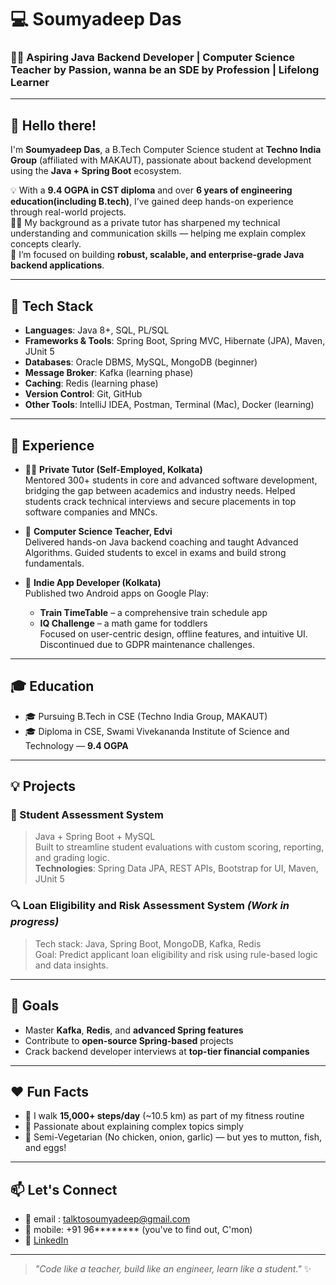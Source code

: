 # 💻 Soumyadeep Das

### 🧑‍💻 Aspiring Java Backend Developer | Computer Science Teacher by Passion, wanna be an SDE by Profession | Lifelong Learner 

---

## 👋 Hello there!

I'm **Soumyadeep Das**, a B.Tech Computer Science student at **Techno India Group** (affiliated with MAKAUT), passionate about backend development using the **Java + Spring Boot** ecosystem.

💡 With a **9.4 OGPA in CST diploma** and over **6 years of engineering education(including B.tech)**, I’ve gained deep hands-on experience through real-world projects.  
🧑‍🏫 My background as a private tutor has sharpened my technical understanding and communication skills — helping me explain complex concepts clearly.  
🚀 I’m focused on building **robust, scalable, and enterprise-grade Java backend applications**.

---

## 🚀 Tech Stack

- **Languages**: Java 8+, SQL, PL/SQL
- **Frameworks & Tools**: Spring Boot, Spring MVC, Hibernate (JPA), Maven, JUnit 5
- **Databases**: Oracle DBMS, MySQL, MongoDB (beginner)
- **Message Broker**: Kafka (learning phase)
- **Caching**: Redis (learning phase)
- **Version Control**: Git, GitHub
- **Other Tools**: IntelliJ IDEA, Postman, Terminal (Mac), Docker (learning)

---

## 💼 Experience

- 🧑‍🏫 **Private Tutor (Self-Employed, Kolkata)**  
  Mentored 300+ students in core and advanced software development, bridging the gap between academics and industry needs. Helped students crack technical interviews and secure placements in top software companies and MNCs.  

- 🧠 **Computer Science Teacher, Edvi**  
  Delivered hands-on Java backend coaching and taught Advanced Algorithms. Guided students to excel in exams and build strong fundamentals.

- 📱 **Indie App Developer (Kolkata)**  
  Published two Android apps on Google Play:  
  - **Train TimeTable** – a comprehensive train schedule app  
  - **IQ Challenge** – a math game for toddlers  
  Focused on user-centric design, offline features, and intuitive UI. Discontinued due to GDPR maintenance challenges.

---

## 🎓 Education

- 🎓 Pursuing B.Tech in CSE (Techno India Group, MAKAUT)
- 🎓 Diploma in CSE, Swami Vivekananda Institute of Science and Technology — **9.4 OGPA**

---

## 💡 Projects

### 🧮 Student Assessment System
> Java + Spring Boot + MySQL  
Built to streamline student evaluations with custom scoring, reporting, and grading logic.  
**Technologies**: Spring Data JPA, REST APIs, Bootstrap for UI, Maven, JUnit 5

### 🔍 Loan Eligibility and Risk Assessment System *(Work in progress)*
> Tech stack: Java, Spring Boot, MongoDB, Kafka, Redis  
Goal: Predict applicant loan eligibility and risk using rule-based logic and data insights.

---

## 🎯 Goals

- Master **Kafka**, **Redis**, and **advanced Spring features**
- Contribute to **open-source Spring-based** projects
- Crack backend developer interviews at **top-tier financial companies** 

---

## ❤️ Fun Facts

- 🏃 I walk **15,000+ steps/day** (~10.5 km) as part of my fitness routine
- 🧠 Passionate about explaining complex topics simply
- 🍲 Semi-Vegetarian (No chicken, onion, garlic) — but yes to mutton, fish, and eggs!

---

## 📫 Let's Connect

- 📧 email : talktosoumyadeep@gmail.com  
- 📱 mobile: +91 96******** (you've to find out, C'mon)
- 🔗 [LinkedIn](https://www.linkedin.com/in/soumyadeep-das26)

---

> _"Code like a teacher, build like an engineer, learn like a student."_ ✨  
